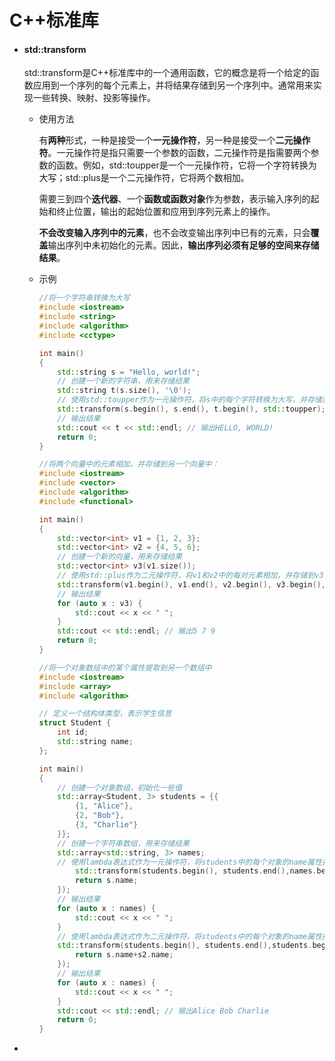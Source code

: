 # C++标准库

* #### std::transform

    std::transform是C++标准库中的一个通用函数，它的概念是将一个给定的函数应用到一个序列的每个元素上，并将结果存储到另一个序列中。通常用来实现一些转换、映射、投影等操作。

    * 使用方法

        有**两种**形式，一种是接受一个**一元操作符**，另一种是接受一个**二元操作符**。一元操作符是指只需要一个参数的函数，二元操作符是指需要两个参数的函数。例如，std::toupper是一个一元操作符，它将一个字符转换为大写；std::plus是一个二元操作符，它将两个数相加。

        需要三到四个**迭代器**、一个**函数或函数对象**作为参数，表示输入序列的起始和终止位置，输出的起始位置和应用到序列元素上的操作。

        **不会改变输入序列中的元素**，也不会改变输出序列中已有的元素，只会**覆盖**输出序列中未初始化的元素。因此，**输出序列必须有足够的空间来存储结果**。

    * 示例

        ```c++
        //将一个字符串转换为大写
        #include <iostream>
        #include <string>
        #include <algorithm>
        #include <cctype>
        
        int main()
        {
            std::string s = "Hello, world!";
            // 创建一个新的字符串，用来存储结果
            std::string t(s.size(), '\0');
            // 使用std::toupper作为一元操作符，将s中的每个字符转换为大写，并存储到t中
            std::transform(s.begin(), s.end(), t.begin(), std::toupper);
            // 输出结果
            std::cout << t << std::endl; // 输出HELLO, WORLD!
            return 0;
        }
        ```

        ```c++
        //将两个向量中的元素相加，并存储到另一个向量中：
        #include <iostream>
        #include <vector>
        #include <algorithm>
        #include <functional>
        
        int main()
        {
            std::vector<int> v1 = {1, 2, 3};
            std::vector<int> v2 = {4, 5, 6};
            // 创建一个新的向量，用来存储结果
            std::vector<int> v3(v1.size());
            // 使用std::plus作为二元操作符，将v1和v2中的每对元素相加，并存储到v3中
            std::transform(v1.begin(), v1.end(), v2.begin(), v3.begin(), std::plus<int>());
            // 输出结果
            for (auto x : v3) {
                std::cout << x << " ";
            }
            std::cout << std::endl; // 输出5 7 9
            return 0;
        }
        ```

        ```c++
        //将一个对象数组中的某个属性提取到另一个数组中
        #include <iostream>
        #include <array>
        #include <algorithm>
        
        // 定义一个结构体类型，表示学生信息
        struct Student {
            int id;
            std::string name;
        };
        
        int main()
        {
            // 创建一个对象数组，初始化一些值
            std::array<Student, 3> students = {{
                {1, "Alice"},
                {2, "Bob"},
                {3, "Charlie"}
            }};
            // 创建一个字符串数组，用来存储结果
            std::array<std::string, 3> names;
            // 使用lambda表达式作为一元操作符，将students中的每个对象的name属性提取出来，并存储到names中
                std::transform(students.begin(), students.end(),names.begin(), [](auto s) {
                return s.name;
            });
            // 输出结果
            for (auto x : names) {
                std::cout << x << " ";
            }
            // 使用lambda表达式作为二元操作符，将students中的每个对象的name属性提取出来，并存储到names中
            std::transform(students.begin(), students.end(),students.begin(),names.begin(), [](auto s,auto s2) {
                return s.name+s2.name;
            });
            // 输出结果
            for (auto x : names) {
                std::cout << x << " ";
            }
            std::cout << std::endl; // 输出Alice Bob Charlie
            return 0;
        }
        ```

        

* 